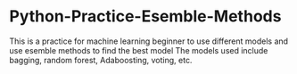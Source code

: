 # Python-Practice-Esemble-Methods

This is a practice for machine learning beginner to use different models and use esemble methods to find the best model
The models used include bagging, random forest, Adaboosting, voting, etc. 

